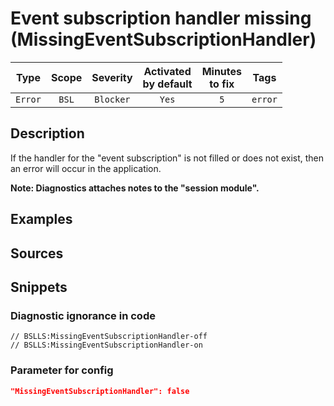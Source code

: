 # Event subscription handler missing (MissingEventSubscriptionHandler)

|   Type    |    Scope    |   Severity    |    Activated<br>by default    |    Minutes<br>to fix    |  Tags   |
|:--------:|:-----------------------------:|:-------------:|:------------------------------:|:-----------------------------------:|:-------:|
| `Error` |             `BSL`             | `Blocker` |              `Yes`              |                 `5`                 | `error` |

<!-- Блоки выше заполняются автоматически, не трогать -->
## Description
<!-- Описание диагностики заполняется вручную. Необходимо понятным языком описать смысл и схему работу -->

If the handler for the "event subscription" is not filled or does not exist, then an error will occur in the application.

**Note: Diagnostics attaches notes to the "session module".**

## Examples
<!-- В данном разделе приводятся примеры, на которые диагностика срабатывает, а также можно привести пример, как можно исправить ситуацию -->

## Sources
<!-- Необходимо указывать ссылки на все источники, из которых почерпнута информация для создания диагностики -->
<!-- Примеры источников

* Источник: [Стандарт: Тексты модулей](https://its.1c.ru/db/v8std#content:456:hdoc)
* Полезная информация: [Отказ от использования модальных окон](https://its.1c.ru/db/metod8dev#content:5272:hdoc)
* Источник: [Cognitive complexity, ver. 1.4](https://www.sonarsource.com/docs/CognitiveComplexity.pdf) -->

## Snippets

<!-- Блоки ниже заполняются автоматически, не трогать -->
### Diagnostic ignorance in code

```bsl
// BSLLS:MissingEventSubscriptionHandler-off
// BSLLS:MissingEventSubscriptionHandler-on
```

### Parameter for config

```json
"MissingEventSubscriptionHandler": false
```

